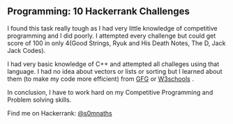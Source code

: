 ## Programming: 10 Hackerrank Challenges
I found this task really tough as I had very little knowledge of competitive programming and I did poorly. 
I attempted every challenge but could get score of 100 in only 4(Good Strings, Ryuk and His Death Notes, The D, Jack Jack Codes). 

I had very basic knowledge of C++ and attempted all challeges using that language. I had no idea about vectors or lists or sorting but I  learned about them (to make my code more efficient) from [GFG](https://www.geeksforgeeks.org/) or [W3schools](https://www.w3schools.com/) . 

In conclusion, I have to work hard on my Competitive Programming and Problem solving skills.

Find me on Hackerrank: [@s0mnaths](https://www.hackerrank.com/s0mnaths?hr_r=1)
